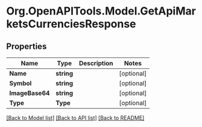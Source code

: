 # Org.OpenAPITools.Model.GetApiMarketsCurrenciesResponse
## Properties

Name | Type | Description | Notes
------------ | ------------- | ------------- | -------------
**Name** | **string** |  | [optional] 
**Symbol** | **string** |  | [optional] 
**ImageBase64** | **string** |  | [optional] 
**Type** | **Type** |  | [optional] 

[[Back to Model list]](../README.md#documentation-for-models) [[Back to API list]](../README.md#documentation-for-api-endpoints) [[Back to README]](../README.md)

